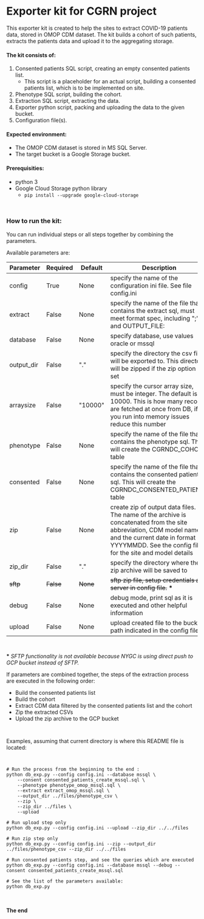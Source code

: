 # Exporter kit for CGRN project

This exporter kit is created to help the sites to extract COVID-19 patients data, stored in OMOP CDM dataset. The kit builds a cohort of such patients, extracts the patients data and upload it to the aggregating storage.

#### The kit consists of:

1. Consented patients SQL script, creating an empty consented patients list.
    * This script is a placeholder for an actual script, building a consented patients list, which is to be implemented on site.
1. Phenotype SQL script, building the cohort.
1. Extraction SQL script, extracting the data.
1. Exporter python script, packing and uploading the data to the given bucket.
1. Configuration file(s).

#### Expected environment:

* The OMOP CDM dataset is stored in MS SQL Server.
* The target bucket is a Google Storage bucket.

#### Prerequisities:

* python 3
* Google Cloud Storage python library
    * `pip install --upgrade google-cloud-storage`

```
 
```


### How to run the kit:

You can run individual steps or all steps together by combining the parameters.

Available parameters are:

Parameter | Required | Default | Description | Example of a value
--------- | -------- | ------- | ----------- | ------------------
config | True | None | specify the name of the configuration ini file. See file config.ini | config.ini
extract | False | None | specify the name of the file that contains the extract sql, must meet format spec, including ";" and OUTPUT_FILE: | extract_omop_mssql.sql
database | False | None | specify database, use values oracle or mssql | mssql, oracle
output_dir | False | "." | specify the directory the csv files will be exported to. This directory will be zipped if the zip option is set | ../files/phenotype_csv
arraysize | False | "10000" | specify the cursor array size, must be integer. The default is 10000. This is how many records are fetched at once from DB, if you run into memory issues reduce this number | 
phenotype | False | None | specify the name of the file that contains the phenotype sql. This will create the CGRNDC_COHORT table | phenotype_omop_mssql.sql
consented | False | None | specify the name of the file that contains the consented patients sql. This will create the CGRNDC_CONSENTED_PATIENTS table | consented_patients_create_mssql.sql
zip | False | None | create zip of output data files. The name of the archive is concatenated from the site abbreviation, CDM model name, and the current date in format YYYYMMDD. See the config file for the site and model details | No value is expected
zip_dir | False | "." | specify the directory where the zip archive will be saved to | ../files
~~sftp~~ | ~~False~~ | ~~None~~ | ~~sftp zip file, setup credentials and server in config file.~~ **\*** | ~~No value is expected~~
debug | False | None | debug mode, print sql as it is executed and other helpful information | No value is expected
upload | False | None | upload created file to the bucket path indicated in the config file | No value is expected

```
 
```

**\***  *SFTP functionality is not available because NYGC is using direct push to GCP bucket instead of SFTP.*

If parameters are combined together, the steps of the extraction process are executed in the following order:

* Build the consented patients list
* Build the cohort
* Extract CDM data filtered by the consented patients list and the cohort
* Zip the extracted CSVs
* Upload the zip archive to the GCP bucket

```
 
```

Examples, assuming that current directory is where this README file is located:

```
 
```


```
# Run the process from the beginning to the end :
python db_exp.py --config config.ini --database mssql \
    --consent consented_patients_create_mssql.sql \
    --phenotype phenotype_omop_mssql.sql \
    --extract extract_omop_mssql.sql \
    --output_dir ../files/phenotype_csv \
    --zip \
    --zip_dir ../files \
    --upload

# Run upload step only
python db_exp.py --config config.ini --upload --zip_dir ../../files

# Run zip step only
python db_exp.py --config config.ini --zip --output_dir ../files/phenotype_csv --zip_dir ../../files

# Run consented patients step, and see the queries which are executed
python db_exp.py --config config.ini --database mssql --debug --consent consented_patients_create_mssql.sql

# See the list of the parameters available:
python db_exp.py

```


```
 
```

#### The end
